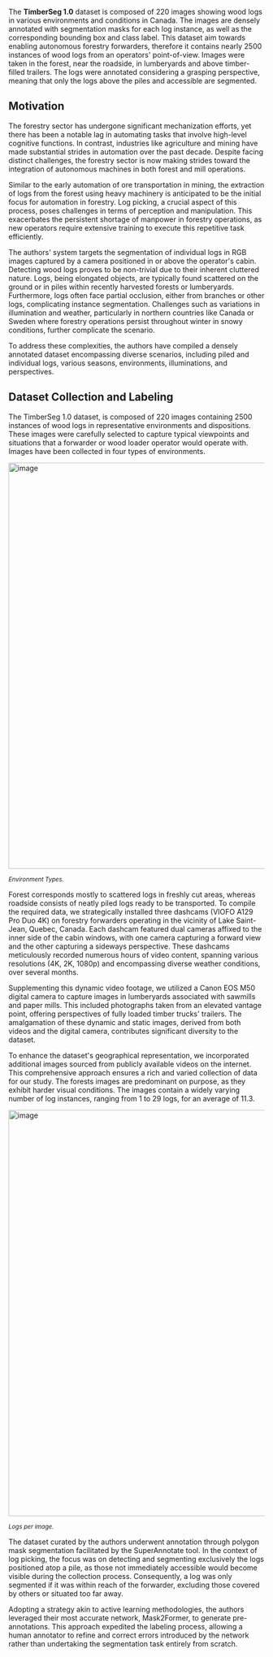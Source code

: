 The **TimberSeg 1.0** dataset is composed of 220 images showing wood logs in various environments and conditions in Canada. The images are densely annotated with segmentation masks for each log instance, as well as the corresponding bounding box and class label. This dataset aim towards enabling autonomous forestry forwarders, therefore it contains nearly 2500 instances of wood logs from an operators' point-of-view. Images were taken in the forest, near the roadside, in lumberyards and above timber-filled trailers. The logs were annotated considering a grasping perspective, meaning that only the logs above the piles and accessible are segmented.

## Motivation

The forestry sector has undergone significant mechanization efforts, yet there has been a notable lag in automating tasks that involve high-level cognitive functions. In contrast, industries like agriculture and mining have made substantial strides in automation over the past decade. Despite facing distinct challenges, the forestry sector is now making strides toward the integration of autonomous machines in both forest and mill operations.

Similar to the early automation of ore transportation in mining, the extraction of logs from the forest using heavy machinery is anticipated to be the initial focus for automation in forestry. Log picking, a crucial aspect of this process, poses challenges in terms of perception and manipulation. This exacerbates the persistent shortage of manpower in forestry operations, as new operators require extensive training to execute this repetitive task efficiently.

The authors' system targets the segmentation of individual logs in RGB images captured by a camera positioned in or above the operator's cabin. Detecting wood logs proves to be non-trivial due to their inherent cluttered nature. Logs, being elongated objects, are typically found scattered on the ground or in piles within recently harvested forests or lumberyards. Furthermore, logs often face partial occlusion, either from branches or other logs, complicating instance segmentation. Challenges such as variations in illumination and weather, particularly in northern countries like Canada or Sweden where forestry operations persist throughout winter in snowy conditions, further complicate the scenario.

To address these complexities, the authors have compiled a densely annotated dataset encompassing diverse scenarios, including piled and individual logs, various seasons, environments, illuminations, and perspectives.

## Dataset Collection and Labeling

The TimberSeg 1.0 dataset, is composed of 220 images containing 2500 instances of wood logs in representative environments and dispositions. These images were carefully selected to capture typical viewpoints and situations that a forwarder or wood loader operator would operate with. Images have been collected in four types of environments.

<img src="https://github.com/dataset-ninja/timber-seg/assets/120389559/d311d846-8ff8-4fa9-b248-53bb19fd410d" alt="image" width="800">

<span style="font-size: smaller; font-style: italic;">Environment Types.</span>

Forest corresponds mostly to scattered logs in freshly cut areas, whereas roadside consists of neatly piled logs ready to be transported. To compile the required data, we strategically installed three dashcams (VIOFO A129 Pro Duo 4K) on forestry forwarders operating in the vicinity of Lake Saint-Jean, Quebec, Canada. Each dashcam featured dual cameras affixed to the inner side of the cabin windows, with one camera capturing a forward view and the other capturing a sideways perspective. These dashcams meticulously recorded numerous hours of video content, spanning various resolutions (4K, 2K, 1080p) and encompassing diverse weather conditions, over several months.

Supplementing this dynamic video footage, we utilized a Canon EOS M50 digital camera to capture images in lumberyards associated with sawmills and paper mills. This included photographs taken from an elevated vantage point, offering perspectives of fully loaded timber trucks' trailers. The amalgamation of these dynamic and static images, derived from both videos and the digital camera, contributes significant diversity to the dataset.

To enhance the dataset's geographical representation, we incorporated additional images sourced from publicly available videos on the internet. This comprehensive approach ensures a rich and varied collection of data for our study. The forests images are predominant on purpose, as they exhibit harder visual conditions. The images contain a widely varying number of log instances, ranging from 1 to 29 logs, for an average of 11.3.

<img src="https://github.com/dataset-ninja/timber-seg/assets/120389559/951b80a3-3c9e-4e65-9992-77da3fcd6caf" alt="image" width="800">

<span style="font-size: smaller; font-style: italic;">Logs per image.</span>

The dataset curated by the authors underwent annotation through polygon mask segmentation facilitated by the SuperAnnotate tool. In the context of log picking, the focus was on detecting and segmenting exclusively the logs positioned atop a pile, as those not immediately accessible would become visible during the collection process. Consequently, a log was only segmented if it was within reach of the forwarder, excluding those covered by others or situated too far away.

Adopting a strategy akin to active learning methodologies, the authors leveraged their most accurate network, Mask2Former, to generate pre-annotations. This approach expedited the labeling process, allowing a human annotator to refine and correct errors introduced by the network rather than undertaking the segmentation task entirely from scratch.